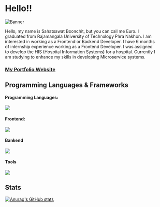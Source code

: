 # Hello!!

![Banner](https://res.cloudinary.com/dkknun8xu/image/upload/v1677669771/GITHUB/Screenshot_2023-03-01_182119_h1j6lm.png)

Hello, my name is Sahatsawat Boonchit, but you can call me Euro. I graduated from Rajamangala University of Technology Phra Nakhon. I am interested in working as a Frontend or Backend Developer. I have 6 months of internship experience working as a Frontend Developer. I was assigned to develop the HIS (Hospital Information Systems) for a hospital. Currently I am studying to enhance my skills in developing Microservice systems.

### [My Portfolio Website](https://euro.lnwza007.live/)

## Programming Languages & Frameworks

#### Programming Languages:

![](https://skillicons.dev/icons?i=python,go,js,ts,php)

#### Frontend:
![](https://skillicons.dev/icons?i=js,html,css,next,tailwind,bootstrap)

#### Bankend

![](https://skillicons.dev/icons?i=go,nodejs,nestjs,express,flask,mysql,postgres,sqlite)

#### Tools

![](https://skillicons.dev/icons?i=vscode,git,github,figma,postman,docker)



## Stats

[![Anurag's GitHub stats](https://github-readme-stats.vercel.app/api?username=euro1061)](https://github.com/euro1061/github-readme-stats)
